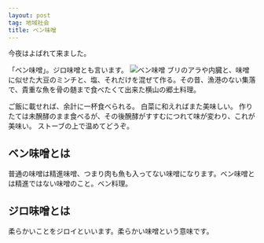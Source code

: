 ```yaml
---
layout: post
tag: 地域社会
title: ベン味噌
---
```



今夜はよばれて来ました。


「ベン味噌」。ジロ味噌とも言います。
<img src="http://farm7.static.flickr.com/6240/6311619077_1abb0b1d3d.jpg" alt="ベン味噌"/>
ブリのアラや内臓と、味噌に似せた大豆のミンチと、塩、それだけを混ぜて作る。その昔、漁港のない集落で、貴重な魚を骨の髄まで食べたくて出来た横山の郷土料理。


ご飯に載せれば、余計に一杯食べられる。
白菜に和えればまた美味しい。
作りたては未醗酵のまま食べるが、その後醗酵がすすむにつれて味が変わり、これが美味い。
ストーブの上で温めてどうぞ。


## ベン味噌とは
普通の味噌は精進味噌、つまり肉も魚も入ってない味噌になります。ベン味噌とは精進ではない味噌のこと。ベン料理。


## ジロ味噌とは
柔らかいことをジロイといいます。柔らかい味噌という意味です。





　

　